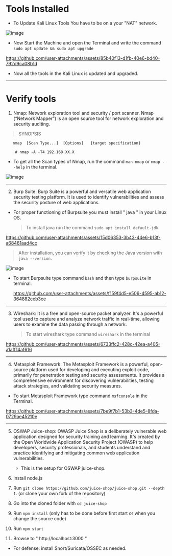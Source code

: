 # Tools Installed

- To Update Kali Linux Tools You have to be on a your "NAT" network.
  
![image](https://github.com/user-attachments/assets/3ede1e87-df65-4670-ac0a-cfe55a146034)

 
- Now Start the Machine and open the Terminal and write the command `sudo apt update && sudo apt upgrade`

  
https://github.com/user-attachments/assets/85b40f13-d1fb-40e6-bd40-792d9ca08b1d

- Now all the tools in the Kali Linux is updated and upgraded.

---
  
# Verify tools

1. Nmap: Network exploration tool and security / port scanner. Nmap (“Network Mapper”) is an open source tool for network exploration and security auditing.
  
  > SYNOPSIS

       nmap  [Scan Type...]  [Options]   {target specification}
  
        # nmap -A -T4 192.168.XX.X
  
  - To get all the Scan types of Nmap, run the command `man nmap` or `nmap --help` in the terminal.

   ![image](https://github.com/user-attachments/assets/b7801e8b-a43a-41f7-a3d8-a8420a7a510d)

---  

2. Burp Suite: Burp Suite is a powerful and versatile web application security testing platform. It is used to identify vulnerabilities and assess the security posture of web applications.

- For proper functioning of Burpsuite you must install " java " in your Linux OS.
  
  > To install java run the command `sudo apt install default-jdk`. 
  
https://github.com/user-attachments/assets/15d06353-3b43-44e6-b13f-a68461aad4cc

  > After installation, you can verify it by checking the Java version with `java --version`.

  ![image](https://github.com/user-attachments/assets/219a2bbb-8103-470b-80fb-bb53829c7334)

 - To start Burpsuite type command `bash` and then type `burpsuite` in terminal.
   
   https://github.com/user-attachments/assets/f159f4d5-e506-4595-ab12-364882ceb3ce

---

3. Wireshark: It is a free and open-source packet analyzer. It's a powerful tool used to capture and analyze network traffic in real-time, allowing users to examine the data passing through a network.
   
    > To start wireshark type command `wireshark` in the terminal

https://github.com/user-attachments/assets/6733ffc2-428c-42ea-a405-a1aff14af616


---
  
4. Metasploit Framework: The Metasploit Framework is a powerful, open-source platform used for developing and executing exploit code, primarily for penetration testing and security assessments. It provides a comprehensive environment for discovering vulnerabilities, testing attack strategies, and validating security measures.

- To start Metasploit Framework type command `msfconsole` in the Terminal.


https://github.com/user-attachments/assets/7be9f7b1-53b3-4de5-8fda-0729ae45210e

---

5. OSWAP Juice-shop: OWASP Juice Shop is a deliberately vulnerable web application designed for security training and learning. It's created by the Open Worldwide Application Security Project (OWASP) to help developers, security professionals, and students understand and practice identifying and mitigating common web application vulnerabilities.

   - This is the setup for OSWAP juice-shop.
1.    Install node.js
2.    Run `git clone https://github.com/juice-shop/juice-shop.git --depth 1`. (or clone your own fork of the repository)
3.    Go into the cloned folder with `cd juice-shop`
4.    Run `npm install` (only has to be done before first start or when you change the source code)
5.    Run `npm start`
6.    Browse to " http://localhost:3000 "


     
- For defense: install Snort/Suricata/OSSEC as needed.
